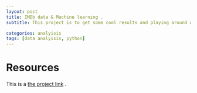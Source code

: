 ```yaml
---
layout: post
title: IMDb data & Machine learning .
subtitle: This project is to get some cool results and playing around with formula 1 Data ,during AbuDhabi lap 2021!

categories: analyisis
tags: [data analyisis, python]
---
```


# Resources

This is a [the project link](https://github.com/a7madgamaltantawy/Data_Science_Projects/blob/master/IMDb%20Movies%20Sentiment%20Analysis.ipynb) .





